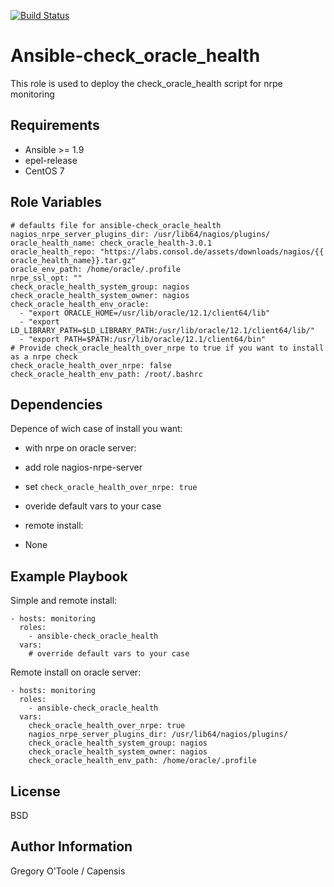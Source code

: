 [![Build Status](https://travis-ci.org/bashrc666/ansible-check_oracle_health.svg?branch=master)](https://travis-ci.org/bashrc666/ansible-check_oracle_health)

Ansible-check_oracle_health
=========

This role is used to deploy the check_oracle_health script for nrpe monitoring

Requirements
------------

 - Ansible >= 1.9
 - epel-release
 - CentOS 7

Role Variables
--------------

```
# defaults file for ansible-check_oracle_health
nagios_nrpe_server_plugins_dir: /usr/lib64/nagios/plugins/
oracle_health_name: check_oracle_health-3.0.1
oracle_health_repo: "https://labs.consol.de/assets/downloads/nagios/{{ oracle_health_name}}.tar.gz"
oracle_env_path: /home/oracle/.profile
nrpe_ssl_opt: ""
check_oracle_health_system_group: nagios
check_oracle_health_system_owner: nagios
check_oracle_health_env_oracle:
  - "export ORACLE_HOME=/usr/lib/oracle/12.1/client64/lib"
  - "export LD_LIBRARY_PATH=$LD_LIBRARY_PATH:/usr/lib/oracle/12.1/client64/lib/"
  - "export PATH=$PATH:/usr/lib/oracle/12.1/client64/bin"
# Provide check_oracle_health_over_nrpe to true if you want to install as a nrpe check
check_oracle_health_over_nrpe: false
check_oracle_health_env_path: /root/.bashrc
```

Dependencies
------------

Depence of wich case of install you want:
 - with nrpe on oracle server:
  - add role nagios-nrpe-server
  - set `check_oracle_health_over_nrpe: true`
  - overide default vars to your case
 
 - remote install:
  - None
  

Example Playbook
----------------

Simple and remote install:

```
- hosts: monitoring
  roles:
    - ansible-check_oracle_health
  vars:
    # override default vars to your case
```

Remote install on oracle server:

```
- hosts: monitoring
  roles:
    - ansible-check_oracle_health
  vars:
    check_oracle_health_over_nrpe: true
    nagios_nrpe_server_plugins_dir: /usr/lib64/nagios/plugins/
    check_oracle_health_system_group: nagios
    check_oracle_health_system_owner: nagios
    check_oracle_health_env_path: /home/oracle/.profile
```

License
-------

BSD

Author Information
------------------

Gregory O'Toole / Capensis
